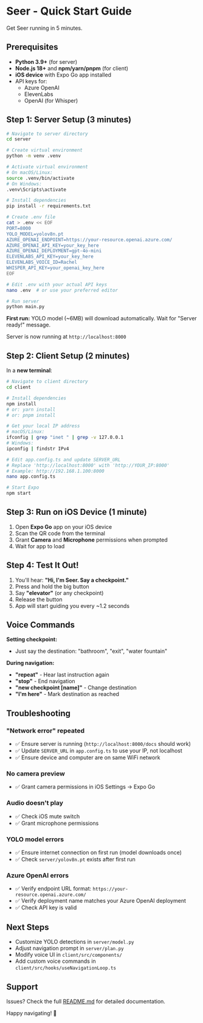 # Seer - Quick Start Guide

Get Seer running in 5 minutes.

## Prerequisites

- **Python 3.9+** (for server)
- **Node.js 18+** and **npm/yarn/pnpm** (for client)
- **iOS device** with Expo Go app installed
- API keys for:
  - Azure OpenAI
  - ElevenLabs
  - OpenAI (for Whisper)

## Step 1: Server Setup (3 minutes)

```bash
# Navigate to server directory
cd server

# Create virtual environment
python -m venv .venv

# Activate virtual environment
# On macOS/Linux:
source .venv/bin/activate
# On Windows:
.venv\Scripts\activate

# Install dependencies
pip install -r requirements.txt

# Create .env file
cat > .env << EOF
PORT=8000
YOLO_MODEL=yolov8n.pt
AZURE_OPENAI_ENDPOINT=https://your-resource.openai.azure.com/
AZURE_OPENAI_API_KEY=your_key_here
AZURE_OPENAI_DEPLOYMENT=gpt-4o-mini
ELEVENLABS_API_KEY=your_key_here
ELEVENLABS_VOICE_ID=Rachel
WHISPER_API_KEY=your_openai_key_here
EOF

# Edit .env with your actual API keys
nano .env  # or use your preferred editor

# Run server
python main.py
```

**First run:** YOLO model (~6MB) will download automatically. Wait for "Server ready!" message.

Server is now running at `http://localhost:8000`

## Step 2: Client Setup (2 minutes)

In a **new terminal**:

```bash
# Navigate to client directory
cd client

# Install dependencies
npm install
# or: yarn install
# or: pnpm install

# Get your local IP address
# macOS/Linux:
ifconfig | grep "inet " | grep -v 127.0.0.1
# Windows:
ipconfig | findstr IPv4

# Edit app.config.ts and update SERVER_URL
# Replace 'http://localhost:8000' with 'http://YOUR_IP:8000'
# Example: http://192.168.1.100:8000
nano app.config.ts

# Start Expo
npm start
```

## Step 3: Run on iOS Device (1 minute)

1. Open **Expo Go** app on your iOS device
2. Scan the QR code from the terminal
3. Grant **Camera** and **Microphone** permissions when prompted
4. Wait for app to load

## Step 4: Test It Out!

1. You'll hear: **"Hi, I'm Seer. Say a checkpoint."**
2. Press and hold the big button
3. Say **"elevator"** (or any checkpoint)
4. Release the button
5. App will start guiding you every ~1.2 seconds

## Voice Commands

**Setting checkpoint:**
- Just say the destination: "bathroom", "exit", "water fountain"

**During navigation:**
- **"repeat"** - Hear last instruction again
- **"stop"** - End navigation
- **"new checkpoint [name]"** - Change destination
- **"I'm here"** - Mark destination as reached

## Troubleshooting

### "Network error" repeated
- ✅ Ensure server is running (`http://localhost:8000/docs` should work)
- ✅ Update `SERVER_URL` in `app.config.ts` to use your IP, not localhost
- ✅ Ensure device and computer are on same WiFi network

### No camera preview
- ✅ Grant camera permissions in iOS Settings → Expo Go

### Audio doesn't play
- ✅ Check iOS mute switch
- ✅ Grant microphone permissions

### YOLO model errors
- ✅ Ensure internet connection on first run (model downloads once)
- ✅ Check `server/yolov8n.pt` exists after first run

### Azure OpenAI errors
- ✅ Verify endpoint URL format: `https://your-resource.openai.azure.com/`
- ✅ Verify deployment name matches your Azure OpenAI deployment
- ✅ Check API key is valid

## Next Steps

- Customize YOLO detections in `server/model.py`
- Adjust navigation prompt in `server/plan.py`
- Modify voice UI in `client/src/components/`
- Add custom voice commands in `client/src/hooks/useNavigationLoop.ts`

## Support

Issues? Check the full [README.md](README.md) for detailed documentation.

Happy navigating! 🎯

